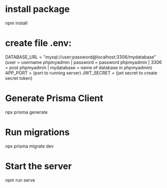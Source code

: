# install package
npm install

# create file .env:
DATABASE_URL = "mysql://user:password@localhost:3306/mydatabase"
(user = username phpmyadmin | password = password phpmyadmin | 3306 = post phpmyadmin | mydatabase = name of database in phpmyadmin)
APP_PORT = (port to running server)
JWT_SECRET = (jwt secret to create secret token)

# Generate Prisma Client
npx prisma generate

# Run migrations
npx prisma migrate dev

# Start the server
npm run serve
